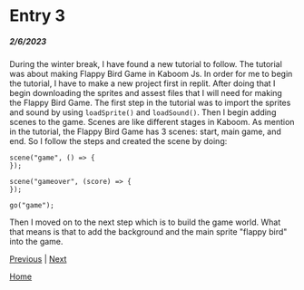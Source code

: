 # Entry 3
##### 2/6/2023

During the winter break, I have found a new tutorial to follow. The tutorial was about making Flappy Bird Game in Kaboom Js. In order for me to begin the tutorial, I have to make a new project first in replit. After doing that I begin downloading the sprites and assest files that I will need for making the Flappy Bird Game. The first step in the tutorial was to import the sprites and sound by using `loadSprite()` and `loadSound()`. Then I begin adding scenes to the game. Scenes are like different stages in Kaboom. As mention in the tutorial, the Flappy Bird Game has 3 scenes: start, main game, and end. So I follow the steps and created the scene by doing:
```JS
scene("game", () => {
});

scene("gameover", (score) => {
});

go("game");
```
Then I moved on to the next step which is to build the game world. What that means is that to add the background and the main sprite "flappy bird" into the game. 















[Previous](entry02.md) | [Next](entry04.md)

[Home](../README.md)
